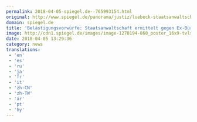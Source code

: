 ```yaml
---
permalink: 2018-04-05-spiegel.de--765993154.html
original: http://www.spiegel.de/panorama/justiz/luebeck-staatsanwaltschaft-ermittelt-gegen-ex-mitarbeiter-des-weissen-rings-a-1201372.html#ref=rss
domain: spiegel.de
title: 'Belästigungsvorwürfe: Staatsanwaltschaft ermittelt gegen Ex-Bürochef des Weißen Rings - SPIEGEL ONLINE - Panorama'
image: http://cdn1.spiegel.de/images/image-1270194-860_poster_16x9-tvls-1270194.jpg
date: 2018-04-05 13:29:36
category: news
translations: 
 - 'en'
 - 'es'
 - 'ru'
 - 'ja'
 - 'fr'
 - 'it'
 - 'zh-CN'
 - 'zh-TW'
 - 'ar'
 - 'pt'
 - 'hy'
---
```


